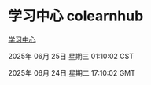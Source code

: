 # 学习中心 colearnhub
[学习中心](http://219.139.196.165:56308/colearnhub/)

2025年 06月 25日 星期三 01:10:02 CST

2025年 06月 24日 星期二 17:10:02 GMT
